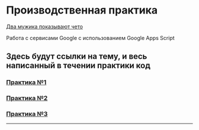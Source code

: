 # Производственная практика

[Два мужика показывают чето](https://trello.com/1/cards/642bdfd79f8fe619f25f95be/attachments/642d5f0317f7b1cec126af75/download/2.jpg)

Работа с сервисами Google с использованием Google Apps Script

## Здесь будут ссылки на тему, и весь написанный в течении практики код

### [Практика №1](https://github.com/vcusnx/google-practice/tree/main/practices/practice1)
### [Практика №2](https://github.com/vcusnx/google-practice/tree/main/practices/practice2)
### [Практика №3](https://github.com/vcusnx/google-practice/tree/main/practices/practice3)
---
